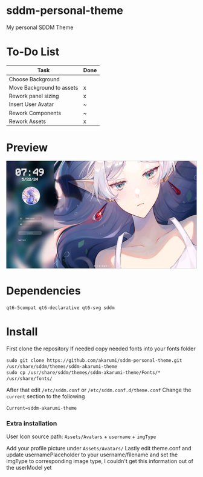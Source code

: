 # sddm-personal-theme
My personal SDDM Theme

# To-Do List
| Task | Done |
|--|--|
| Choose Background |  |
| Move Background to assets | x |
| Rework panel sizing | x |
| Insert User Avatar | ~ |
| Rework Components | ~ |
| Rework Assets | x |


# Preview
![Preview](./Preview/theme_preview.png)

# Dependencies
```
qt6-5compat qt6-declarative qt6-svg sddm
```

# Install
First clone the repository
If needed copy needed fonts into your fonts folder
```
sudo git clone https://github.com/akarumi/sddm-personal-theme.git /usr/share/sddm/themes/sddm-akarumi-theme
sudo cp /usr/share/sddm/themes/sddm-akarumi-theme/Fonts/* /usr/share/fonts/
```
After that edit `/etc/sddm.conf` or `/etc/sddm.conf.d/theme.conf` 
Change the `current` section to the following
```
Current=sddm-akarumi-theme
```
### Extra installation
User Icon source path: `Assets/Avatars` + `username` + `imgType`

Add your profile picture under `Assets/Avatars/`
Lastly edit theme.conf and update usernamePlaceholder to your username/filename and set the imgType to corresponding image type, I couldn't get this information out of the userModel yet

